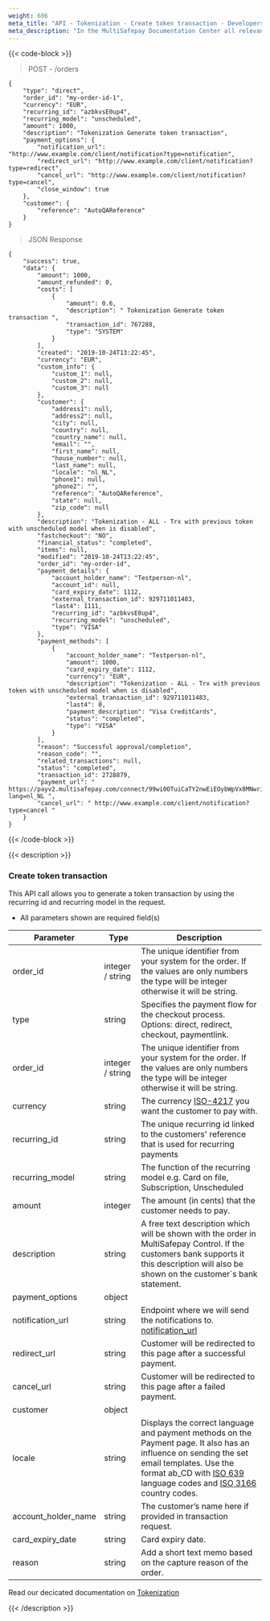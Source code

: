 ```yaml
---
weight: 606
meta_title: "API - Tokenization - Create token transaction - Developers MultiSafepay"
meta_description: "In the MultiSafepay Documentation Center all relevant information regarding our Plugins and API. As well as Support pages for Payment Method, Tools and General Questions. You can also find the contact details of our Support Team and Integration Team."
---
```


{{< code-block >}}

> POST - /orders

```shell
{
    "type": "direct",
    "order_id": "my-order-id-1",
    "currency": "EUR",
    "recurring_id": "azbkvsE0up4",
    "recurring_model": "unscheduled",
    "amount": 1000,
    "description": "Tokenization Generate token transaction",
    "payment_options": {
        "notification_url": "http://www.example.com/client/notification?type=notification",
        "redirect_url": "http://www.example.com/client/notification?type=redirect",
        "cancel_url": "http://www.example.com/client/notification?type=cancel",
        "close_window": true
    },
    "customer": {
        "reference": "AutoQAReference"
    }
}
```
> JSON Response

```shell
{
    "success": true,
    "data": {
        "amount": 1000,
        "amount_refunded": 0,
        "costs": [
            {
                "amount": 0.6,
                "description": " Tokenization Generate token transaction ",
                "transaction_id": 767288,
                "type": "SYSTEM"
            }
        ],
        "created": "2019-10-24T13:22:45",
        "currency": "EUR",
        "custom_info": {
            "custom_1": null,
            "custom_2": null,
            "custom_3": null
        },
        "customer": {
            "address1": null,
            "address2": null,
            "city": null,
            "country": null,
            "country_name": null,
            "email": "",
            "first_name": null,
            "house_number": null,
            "last_name": null,
            "locale": "nl_NL",
            "phone1": null,
            "phone2": "",
            "reference": "AutoQAReference",
            "state": null,
            "zip_code": null
        },
        "description": "Tokenization - ALL - Trx with previous token with unscheduled model when is disabled",
        "fastcheckout": "NO",
        "financial_status": "completed",
        "items": null,
        "modified": "2019-10-24T13:22:45",
        "order_id": "my-order-id",
        "payment_details": {
            "account_holder_name": "Testperson-nl",
            "account_id": null,
            "card_expiry_date": 1112,
            "external_transaction_id": 929711011483,
            "last4": 1111,
            "recurring_id": "azbkvsE0up4",
            "recurring_model": "unscheduled",
            "type": "VISA"
        },
        "payment_methods": [
            {
                "account_holder_name": "Testperson-nl",
                "amount": 1000,
                "card_expiry_date": 1112,
                "currency": "EUR",
                "description": "Tokenization - ALL - Trx with previous token with unscheduled model when is disabled",
                "external_transaction_id": 929711011483,
                "last4": 0,
                "payment_description": "Visa CreditCards",
                "status": "completed",
                "type": "VISA"
            }
        ],
        "reason": "Successful approval/completion",
        "reason_code": "",
        "related_transactions": null,
        "status": "completed",
        "transaction_id": 2728879,
        "payment_url": " https://payv2.multisafepay.com/connect/99wi0OTuiCaTY2nwEiEOybWpVx8MNwrJ75c/?lang=nl_NL ",
        "cancel_url": " http://www.example.com/client/notification?type=cancel "
    }
}
```

{{< /code-block >}}

{{< description >}}

### Create token transaction

This API call allows you to generate a token transaction by using the recurring id and recurring model in the request.
* All parameters shown are required field(s)

| Parameter                       | Type     | Description                                                                             |
|---------------------------------|----------|-----------------------------------------------------------------------------------------|
| order_id                        | integer / string | The unique identifier from your system for the order. If the values are only numbers the type will be integer otherwise it will be string.                                   |
| type                           | string  | Specifies the payment flow for the checkout process. Options: direct, redirect, checkout, paymentlink. |
| order_id                       | integer / string  | The unique identifier from your system for the order. If the values are only numbers the type will be integer otherwise it will be string.                                    |
| currency                       | string  | The currency [ISO-4217](https://www.iso.org/iso-4217-currency-codes.html) you want the customer to pay with. |
| recurring_id                        | string | The unique recurring id linked to the customers' reference that is used for recurring payments |
| recurring_model                        | string | The function of the recurring model e.g. Card on file, Subscription, Unscheduled  |
| amount                         | integer  | The amount (in cents) that the customer needs to pay.                                   |
| description                    | string  | A free text description which will be shown with the order in MultiSafepay Control. If the customers bank supports it this description will also be shown on the customer`s bank statement. |
|  payment_options 	|   object	 | 
| notification_url            | string    | Endpoint where we will send the notifications to. [notification_url](/faq/api/how-does-the-notification-url-work/)                                |
| redirect_url                | string    | Customer will be redirected to this page after a successful payment. |
| cancel_url                  | string    | Customer will be redirected to this page after a failed payment.  |
| customer	| object	 | 
| locale	|  string | Displays the correct language and payment methods on the Payment page. It also has an influence on sending the set email templates. Use the format ab_CD with [ISO 639](https://www.iso.org/iso-639-language-codes.html) language codes and [ISO 3166](https://www.iso.org/iso-3166-country-codes.html) country codes. | 
| account_holder_name		| string	 | The customer’s name here if provided in transaction request. |
| card_expiry_date		| string	 | Card expiry date. |
| reason		| string	 | Add a short text memo based on the capture reason of the order. |


Read our decicated documentation on [Tokenization](https://docs.multisafepay.com/tools/tokenization/)

{{< /description >}}